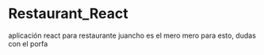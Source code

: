 # Restaurant_React
aplicación react para restaurante
juancho es el mero mero para esto, dudas con el porfa
